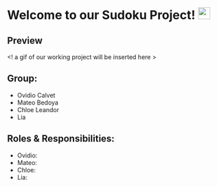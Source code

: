 # Welcome to our Sudoku Project! <img src="https://media.giphy.com/media/hvRJCLFzcasrR4ia7z/giphy.gif" width="28px" height="28px">

## Preview

 <! a gif of our working project will be inserted here >

## Group:
- Ovidio Calvet
- Mateo Bedoya
- Chloe Leandor
- Lia

## Roles & Responsibilities:
- Ovidio:
- Mateo:
- Chloe:
- Lia:

